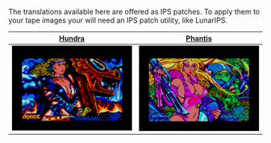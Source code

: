 The translations available here are offered as IPS patches. To apply them to your tape images your will need an IPS patch utility, like LunarIPS.

[Hundra](./Hundra)|[Phantis](.Phantis)
:-:|:-:
![](./Hundra/Screenshots/Hundra(0).png)|![](./Phantis/Screenshots/Phantis(0).png)
